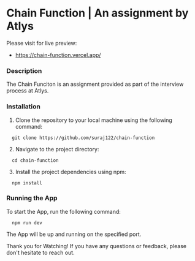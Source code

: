# Chain Function | An assignment by Atlys

Please visit for live preview:

- https://chain-function.vercel.app/

### Description

The Chain Funciton is an assignment provided as part of the interview process at Atlys.

### Installation

1. Clone the repository to your local machine using the following command:

```
  git clone https://github.com/suraj122/chain-function

```

2. Navigate to the project directory:

```
  cd chain-function
```

3. Install the project dependencies using npm:

```
  npm install
```

### Running the App

To start the App, run the following command:

```
  npm run dev
```

The App will be up and running on the specified port.

Thank you for Watching! If you have any questions or feedback, please don't hesitate to reach out.
